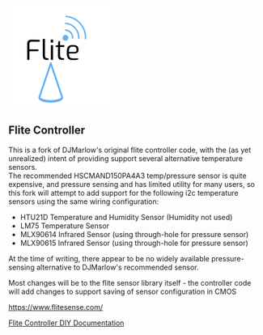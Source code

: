 ![Flite](https://github.com/DJMarlow/Flite/blob/master/logo_raw.png)


**Flite Controller**
----
This is a fork of DJMarlow's original flite controller code, with the (as yet unrealized) intent of providing support several alternative temperature sensors.  
The recommended HSCMAND150PA4A3 temp/pressure sensor is quite expensive, and pressure sensing and has limited utility for many users, so this fork will attempt to add support for the following i2c temperature sensors using the same wiring configuration:
- HTU21D Temperature and Humidity Sensor (Humidity not used)
- LM75 Temperature Sensor
- MLX90614 Infrared Sensor (using through-hole for pressure sensor)
- MLX90615 Infrared Sensor (using through-hole for pressure sensor)  

At the time of writing, there appear to be no widely available pressure-sensing alternative to DJMarlow's recommended sensor.

Most changes will be to the flite sensor library itself - the controller code will add changes to support saving of sensor configuration in CMOS

https://www.flitesense.com/

[Flite Controller DIY Documentation](https://gist.github.com/DJMarlow/6e379bbdc4a7a989cb9a6dd93ef59eaf)
